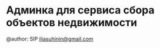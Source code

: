 Админка для сервиса сбора объектов недвижимости
===============================================
@author: SIP <iljasuhinin@gmail.com>